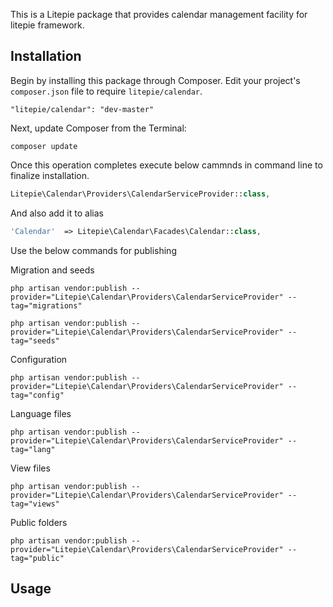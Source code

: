 This is a Litepie package that provides calendar management facility for litepie framework.

## Installation

Begin by installing this package through Composer. Edit your project's `composer.json` file to require `litepie/calendar`.

    "litepie/calendar": "dev-master"

Next, update Composer from the Terminal:

    composer update

Once this operation completes execute below cammnds in command line to finalize installation.

```php
Litepie\Calendar\Providers\CalendarServiceProvider::class,

```

And also add it to alias

```php
'Calendar'  => Litepie\Calendar\Facades\Calendar::class,
```

Use the below commands for publishing

Migration and seeds

    php artisan vendor:publish --provider="Litepie\Calendar\Providers\CalendarServiceProvider" --tag="migrations"

    php artisan vendor:publish --provider="Litepie\Calendar\Providers\CalendarServiceProvider" --tag="seeds"

Configuration

    php artisan vendor:publish --provider="Litepie\Calendar\Providers\CalendarServiceProvider" --tag="config"

Language files

    php artisan vendor:publish --provider="Litepie\Calendar\Providers\CalendarServiceProvider" --tag="lang"

View files

    php artisan vendor:publish --provider="Litepie\Calendar\Providers\CalendarServiceProvider" --tag="views"

Public folders

    php artisan vendor:publish --provider="Litepie\Calendar\Providers\CalendarServiceProvider" --tag="public"


## Usage

